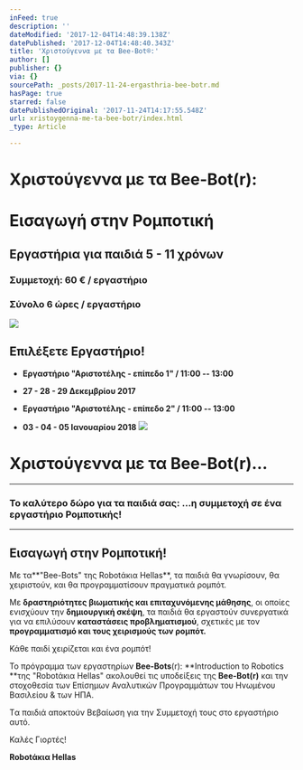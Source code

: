```yaml
---
inFeed: true
description: ''
dateModified: '2017-12-04T14:48:39.138Z'
datePublished: '2017-12-04T14:48:40.343Z'
title: 'Χριστούγεννα με τα Bee-Bot®:'
author: []
publisher: {}
via: {}
sourcePath: _posts/2017-11-24-ergasthria-bee-botr.md
hasPage: true
starred: false
datePublishedOriginal: '2017-11-24T14:17:55.548Z'
url: xristoygenna-me-ta-bee-botr/index.html
_type: Article

---
```

# Χριστούγεννα με τα Bee-Bot(r):

# Εισαγωγή στην Ρομποτική

## Εργαστήρια για παιδιά 5 - 11 χρόνων

### Συμμετοχή: 60 € / εργαστήριο

### Σύνολο 6 ώρες / εργαστήριο
![](https://the-grid-user-content.s3-us-west-2.amazonaws.com/7ac2b041-ce5d-493a-ace9-81b6e4f868f2.png)

## **Επιλέξετε Εργαστήριο!**

* **Εργαστήριο "Αριστοτέλης - επίπεδο 1" / 11:00 -- 13:00**
* **27 - 28 - 29 Δεκεμβρίου 2017**

* **Εργαστήριο "Αριστοτέλης - επίπεδο 2" / 11:00 -- 13:00**
* **03 - 04 - 05 Ιανουαρίου 2018**
![](https://the-grid-user-content.s3-us-west-2.amazonaws.com/fced9fbe-a475-4358-a177-1a749198965e.png)

# Χριστούγεννα με τα Bee-Bot(r)...

---

### Το καλύτερο δώρο για τα παιδιά σας: ...η συμμετοχή σε ένα εργαστήριο Ρομποτικής!

---

## Εισαγωγή στην Ρομποτική!

Με τα**"Bee-Bots" της Robotάκια Hellas**, τα παιδιά θα γνωρίσουν, θα χειριστούν, και θα προγραμματίσουν πραγματικά ρομπότ.

Με **δραστηριότητες βιωματικής και επιταχυνόμενης μάθησης**, οι οποίες ενισχύουν την **δημιουργική σκέψη**, τα παιδιά θα εργαστούν συνεργατικά για να επιλύσουν **καταστάσεις προβληματισμού**, σχετικές με τον **προγραμματισμό και τους χειρισμούς των ρομπότ.**

Κάθε παιδί χειρίζεται και ένα ρομπότ!

Το πρόγραμμα των εργαστηρίων **Bee-Bots**(r): **Introduction to Robotics **της "Robotάκια Hellas" ακολουθεί τις υποδείξεις της **Bee-Bot(r)** και την στοχοθεσία των Επίσημων Αναλυτικών Προγραμμάτων του Ηνωμένου Βασιλείου & των ΗΠΑ.

Tα παιδιά αποκτούν Βεβαίωση για την Συμμετοχή τους στο εργαστήριο αυτό.

Καλές Γιορτές!

**Robotάκια Hellas**